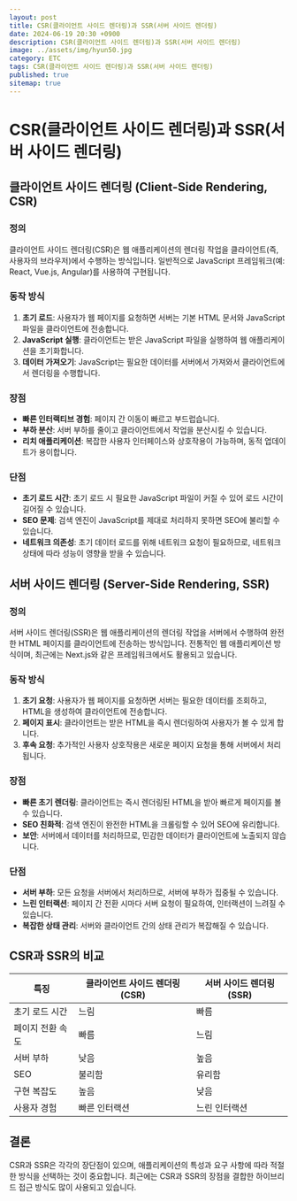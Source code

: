 ```yaml
---
layout: post
title: CSR(클라이언트 사이드 렌더링)과 SSR(서버 사이드 렌더링)
date: 2024-06-19 20:30 +0900
description: CSR(클라이언트 사이드 렌더링)과 SSR(서버 사이드 렌더링)
image: ../assets/img/hyun50.jpg
category: ETC
tags: CSR(클라이언트 사이드 렌더링)과 SSR(서버 사이드 렌더링)
published: true
sitemap: true
---
```


# CSR(클라이언트 사이드 렌더링)과 SSR(서버 사이드 렌더링)

## 클라이언트 사이드 렌더링 (Client-Side Rendering, CSR)

### 정의

클라이언트 사이드 렌더링(CSR)은 웹 애플리케이션의 렌더링 작업을 클라이언트(즉, 사용자의 브라우저)에서 수행하는 방식입니다. 일반적으로 JavaScript 프레임워크(예: React, Vue.js, Angular)를 사용하여 구현됩니다.

### 동작 방식

1. **초기 로드**: 사용자가 웹 페이지를 요청하면 서버는 기본 HTML 문서와 JavaScript 파일을 클라이언트에 전송합니다.
2. **JavaScript 실행**: 클라이언트는 받은 JavaScript 파일을 실행하여 웹 애플리케이션을 초기화합니다.
3. **데이터 가져오기**: JavaScript는 필요한 데이터를 서버에서 가져와서 클라이언트에서 렌더링을 수행합니다.

### 장점

- **빠른 인터랙티브 경험**: 페이지 간 이동이 빠르고 부드럽습니다.
- **부하 분산**: 서버 부하를 줄이고 클라이언트에서 작업을 분산시킬 수 있습니다.
- **리치 애플리케이션**: 복잡한 사용자 인터페이스와 상호작용이 가능하며, 동적 업데이트가 용이합니다.

### 단점

- **초기 로드 시간**: 초기 로드 시 필요한 JavaScript 파일이 커질 수 있어 로드 시간이 길어질 수 있습니다.
- **SEO 문제**: 검색 엔진이 JavaScript를 제대로 처리하지 못하면 SEO에 불리할 수 있습니다.
- **네트워크 의존성**: 초기 데이터 로드를 위해 네트워크 요청이 필요하므로, 네트워크 상태에 따라 성능이 영향을 받을 수 있습니다.

## 서버 사이드 렌더링 (Server-Side Rendering, SSR)

### 정의

서버 사이드 렌더링(SSR)은 웹 애플리케이션의 렌더링 작업을 서버에서 수행하여 완전한 HTML 페이지를 클라이언트에 전송하는 방식입니다. 전통적인 웹 애플리케이션 방식이며, 최근에는 Next.js와 같은 프레임워크에서도 활용되고 있습니다.

### 동작 방식

1. **초기 요청**: 사용자가 웹 페이지를 요청하면 서버는 필요한 데이터를 조회하고, HTML을 생성하여 클라이언트에 전송합니다.
2. **페이지 표시**: 클라이언트는 받은 HTML을 즉시 렌더링하여 사용자가 볼 수 있게 합니다.
3. **후속 요청**: 추가적인 사용자 상호작용은 새로운 페이지 요청을 통해 서버에서 처리됩니다.

### 장점

- **빠른 초기 렌더링**: 클라이언트는 즉시 렌더링된 HTML을 받아 빠르게 페이지를 볼 수 있습니다.
- **SEO 친화적**: 검색 엔진이 완전한 HTML을 크롤링할 수 있어 SEO에 유리합니다.
- **보안**: 서버에서 데이터를 처리하므로, 민감한 데이터가 클라이언트에 노출되지 않습니다.

### 단점

- **서버 부하**: 모든 요청을 서버에서 처리하므로, 서버에 부하가 집중될 수 있습니다.
- **느린 인터랙션**: 페이지 간 전환 시마다 서버 요청이 필요하여, 인터랙션이 느려질 수 있습니다.
- **복잡한 상태 관리**: 서버와 클라이언트 간의 상태 관리가 복잡해질 수 있습니다.

## CSR과 SSR의 비교

| 특징             | 클라이언트 사이드 렌더링 (CSR) | 서버 사이드 렌더링 (SSR) |
| ---------------- | ------------------------------ | ------------------------ |
| 초기 로드 시간   | 느림                           | 빠름                     |
| 페이지 전환 속도 | 빠름                           | 느림                     |
| 서버 부하        | 낮음                           | 높음                     |
| SEO              | 불리함                         | 유리함                   |
| 구현 복잡도      | 높음                           | 낮음                     |
| 사용자 경험      | 빠른 인터랙션                  | 느린 인터랙션            |

## 결론

CSR과 SSR은 각각의 장단점이 있으며, 애플리케이션의 특성과 요구 사항에 따라 적절한 방식을 선택하는 것이 중요합니다. 최근에는 CSR과 SSR의 장점을 결합한 하이브리드 접근 방식도 많이 사용되고 있습니다.
